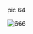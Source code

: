 pic 64

![666](https://github.com/thunderdbolt/first_page_pics/assets/135745865/c571acdc-4a22-4859-b196-892bf5f622d3)
